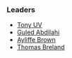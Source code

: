 ### Leaders

* [Tony UV](mailto:tony.uv@owasp.org)
* [Guled Abdilahi](mailto:guled.abdilahi@owasp.org)
* [Ayliffe Brown](mailto:ayliffe.brown@owasp.org)
* [Thomas Breland](mailto:thomas.breland@owasp.org)
